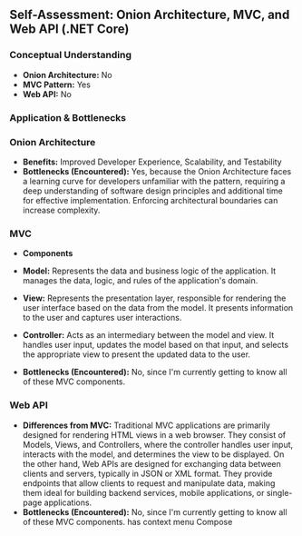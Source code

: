 ## Self-Assessment: Onion Architecture, MVC, and Web API (.NET Core)
 
### Conceptual Understanding
 
- **Onion Architecture:** No
- **MVC Pattern:** Yes
- **Web API:** No
### Application & Bottlenecks
### Onion Architecture
 
- **Benefits:** Improved Developer Experience, Scalability, and Testability
- **Bottlenecks (Encountered):** Yes, because the Onion Architecture faces a learning curve for developers unfamiliar with the pattern, requiring a deep understanding of software design principles and additional time for effective implementation. Enforcing architectural boundaries can increase complexity.
 
### MVC
- **Components**
- **Model:** Represents the data and business logic of the application. It manages the data, logic, and rules of the application's domain.
- **View:** Represents the presentation layer, responsible for rendering the user interface based on the data from the model. It presents information to the user and captures user interactions.
- **Controller:** Acts as an intermediary between the model and view. It handles user input, updates the model based on that input, and selects the appropriate view to present the updated data to the user.
 
- **Bottlenecks (Encountered):** No, since I'm currently getting to know all of these MVC components.
 
### Web API
 
- **Differences from MVC:** Traditional MVC applications are primarily designed for rendering HTML views in a web browser. They consist of Models, Views, and Controllers, where the controller handles user input, interacts with the model, and determines the view to be displayed. On the other hand, Web APIs are designed for exchanging data between clients and servers, typically in JSON or XML format. They provide endpoints that allow clients to request and manipulate data, making them ideal for building backend services, mobile applications, or single-page applications.
- **Bottlenecks (Encountered):** No, since I'm currently getting to know all of these MVC components.
has context menu
Compose
